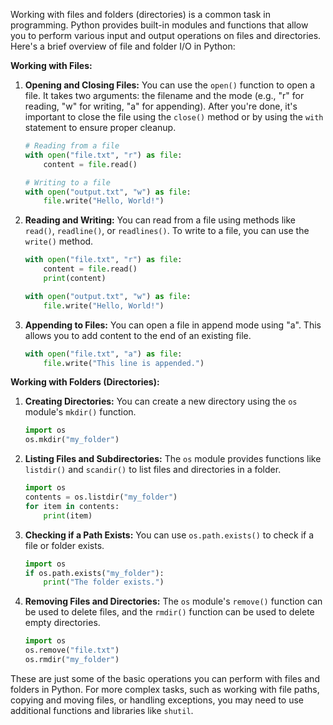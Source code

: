 Working with files and folders (directories) is a common task in programming. Python provides built-in modules and functions that allow you to perform various input and output operations on files and directories. Here's a brief overview of file and folder I/O in Python:

**Working with Files:**

1. **Opening and Closing Files:** You can use the `open()` function to open a file. It takes two arguments: the filename and the mode (e.g., "r" for reading, "w" for writing, "a" for appending). After you're done, it's important to close the file using the `close()` method or by using the `with` statement to ensure proper cleanup.

   ```python
   # Reading from a file
   with open("file.txt", "r") as file:
       content = file.read()

   # Writing to a file
   with open("output.txt", "w") as file:
       file.write("Hello, World!")
   ```

2. **Reading and Writing:** You can read from a file using methods like `read()`, `readline()`, or `readlines()`. To write to a file, you can use the `write()` method.

   ```python
   with open("file.txt", "r") as file:
       content = file.read()
       print(content)

   with open("output.txt", "w") as file:
       file.write("Hello, World!")
   ```

3. **Appending to Files:** You can open a file in append mode using "a". This allows you to add content to the end of an existing file.

   ```python
   with open("file.txt", "a") as file:
       file.write("This line is appended.")
   ```

**Working with Folders (Directories):**

1. **Creating Directories:** You can create a new directory using the `os` module's `mkdir()` function.

   ```python
   import os
   os.mkdir("my_folder")
   ```

2. **Listing Files and Subdirectories:** The `os` module provides functions like `listdir()` and `scandir()` to list files and directories in a folder.

   ```python
   import os
   contents = os.listdir("my_folder")
   for item in contents:
       print(item)
   ```

3. **Checking if a Path Exists:** You can use `os.path.exists()` to check if a file or folder exists.

   ```python
   import os
   if os.path.exists("my_folder"):
       print("The folder exists.")
   ```

4. **Removing Files and Directories:** The `os` module's `remove()` function can be used to delete files, and the `rmdir()` function can be used to delete empty directories.

   ```python
   import os
   os.remove("file.txt")
   os.rmdir("my_folder")
   ```

These are just some of the basic operations you can perform with files and folders in Python. For more complex tasks, such as working with file paths, copying and moving files, or handling exceptions, you may need to use additional functions and libraries like `shutil`.
